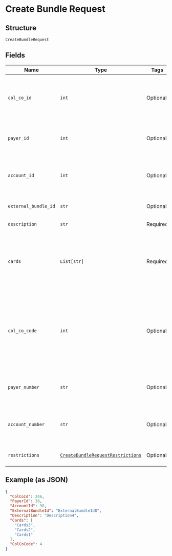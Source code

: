 
# Create Bundle Request

## Structure

`CreateBundleRequest`

## Fields

| Name | Type | Tags | Description |
|  --- | --- | --- | --- |
| `col_co_id` | `int` | Optional | Collecting Company Id  of the selected payer.<br>Optional if ColCoCode is passed else Mandatory.<br>Example:<br>1-Philippines<br>5-UK |
| `payer_id` | `int` | Optional | Payer Id of the selected payer.<br>Optional if PayerNumber is passed else Mandatory<br>Example: 123456 |
| `account_id` | `int` | Optional | Account ID of the customer.<br>Either AccountId or AccountNumber or both must be passed.<br>Example: 123456 |
| `external_bundle_id` | `str` | Optional | Identifier of the bundle in external system.<br>Optional. |
| `description` | `str` | Required | A bundle description.<br>Optional. |
| `cards` | `List[str]` | Required | List of Card PANs to be added in the bundle.<br>Mandatory.<br>Example: 7002051006629890645<br>When PAN matches with multiple cards, the restriction will be applied on the latest issued card. |
| `col_co_code` | `int` | Optional | Collecting Company Code (Shell Code) of the selected payer.<br>Mandatory for serviced OUs such as Romania, Latvia, Lithuania, Estonia, Ukraine etc. It is optional for other countries if ColCoID is provided.<br>Example:<br>86-Philippines<br>5-UK |
| `payer_number` | `str` | Optional | Payer Number (Ex: GB000000123) of the selected payer.<br>Optional if PayerId is passed else Mandatory |
| `account_number` | `str` | Optional | Account Number of the customer.<br>Either AccountId or AccountNumber or both must be passed.<br>Example: GB000000123 |
| `restrictions` | [`CreateBundleRequestRestrictions`](../../doc/models/create-bundle-request-restrictions.md) | Optional | Restrictions to be applied on the bundle.<br>Mandatory |

## Example (as JSON)

```json
{
  "ColCoId": 246,
  "PayerId": 38,
  "AccountId": 98,
  "ExternalBundleId": "ExternalBundleId8",
  "Description": "Description4",
  "Cards": [
    "Cards3",
    "Cards2",
    "Cards1"
  ],
  "ColCoCode": 4
}
```

